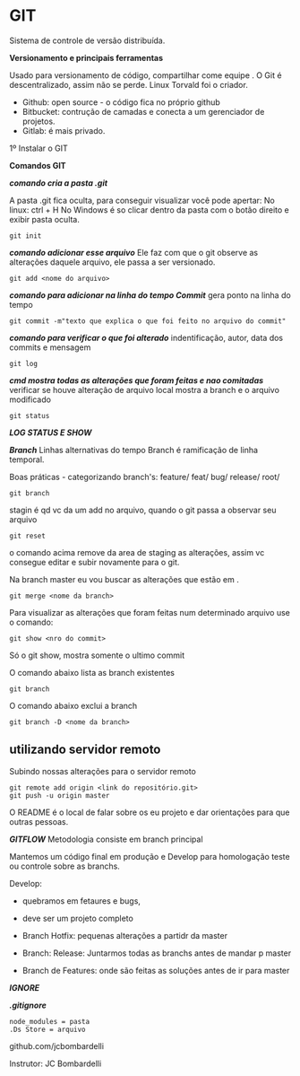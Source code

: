 # GIT
Sistema de controle de versão distribuída.

**Versionamento e principais ferramentas**

Usado para versionamento de código, compartilhar come equipe .
O Git é descentralizado, assim não se perde.
Linux Torvald foi o criador.

- Github: open source - o código fica no próprio github
- Bitbucket: contrução de camadas e conecta a um gerenciador de projetos.
- Gitlab: é mais privado.


1º Instalar o GIT

**Comandos GIT**

***comando cria a pasta .git***

A pasta .git fica oculta, para conseguir visualizar você pode apertar:
No linux: ctrl + H
No Windows é so clicar dentro da pasta com o botão direito e exibir pasta oculta. 
```
git init
```

***comando adicionar esse arquivo***
Ele faz com que o git observe as alterações daquele arquivo, ele passa a ser versionado.
```
git add <nome do arquivo>
```

***comando para adicionar na linha do tempo Commit***
gera ponto na linha do tempo
```
git commit -m"texto que explica o que foi feito no arquivo do commit"
```

***comando para verificar o que foi alterado***
indentificação, autor, data dos commits e mensagem
```
git log
```

***cmd mostra todas as alterações que foram feitas e nao comitadas***
verificar se houve alteração de arquivo local
mostra a branch e o arquivo modificado
```
git status
```

***LOG STATUS E SHOW***

***Branch***
Linhas alternativas do tempo
Branch é ramificação de linha temporal.

Boas práticas - categorizando branch's:
feature/
feat/
bug/
release/
root/

```
git branch
```
stagin é qd vc da um add no arquivo, quando o git passa a observar seu arquivo

```
git reset
```
o comando acima remove da area de staging as alterações, assim vc consegue editar e subir novamente para o git.

Na branch master eu vou buscar as alterações que estão em <nome da branch>. 
```
git merge <nome da branch>
```

Para visualizar as alterações que foram feitas num determinado arquivo use o comando:
```
git show <nro do commit>
```
Só o git show, mostra somente o ultimo commit 

O comando abaixo lista as branch existentes
```
git branch
```

O comando abaixo exclui a branch
```
git branch -D <nome da branch>
```

## utilizando servidor remoto

Subindo nossas alterações para o servidor remoto

```
git remote add origin <link do repositório.git>
git push -u origin master
```

O README é o local de falar sobre os eu projeto e dar orientações para que outras pessoas.

***GITFLOW***
Metodologia consiste em branch principal

Mantemos um código final em produção e Develop para homologação teste ou controle sobre as branchs.


Develop:
- quebramos em fetaures e bugs,
- deve ser um projeto completo

- Branch Hotfix: pequenas alterações a partidr da master

- Branch: Release: Juntarmos todas as branchs antes de mandar p master

- Branch de Features: onde são feitas as soluções antes de ir para master


***IGNORE***

***.gitignore***
```
node_modules = pasta
.Ds Store = arquivo
```


github.com/jcbombardelli



Instrutor: JC Bombardelli